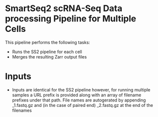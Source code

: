 # SmartSeq2 scRNA-Seq Data processing Pipeline for Multiple Cells

This pipeline performs the following tasks:
- Runs the SS2 pipeline for each cell
- Merges the resulting Zarr output files
 
# Inputs
 - Inputs are identical for the SS2 pipeline however, for running 
 multiple samples a URL prefix is provided along with an array of filename prefixes 
 under that path. File names are autogerated by appending _1.fastq.gz and (in the case of 
 paired end) _2.fastq.gz at the end of the filenames
